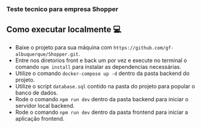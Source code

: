 ### Teste tecnico para empresa Shopper


## Como executar localmente 💻

- Baixe o projeto para sua máquina com `https://github.com/gf-albuquerque/Shopper.git`.
- Entre nos diretorios front e back um por vez e execute no terminal o comando `npm install` para instalar as dependencias necessárias.
- Utilize o comando `docker-compose up -d` dentro da pasta backend do projeto.
- Utilize o script `database.sql` contido na pasta do projeto para popular o banco de dados.
- Rode o comando `npm run dev` dentro da pasta backend para iniciar o servidor local backend.
- Rode o comando `npm run dev` dentro da pasta frontend para iniciar a aplicação frontend.

